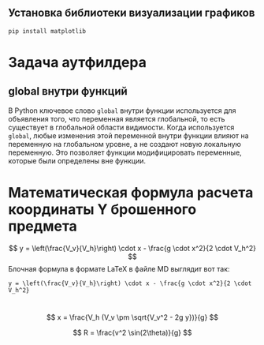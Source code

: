 ## Установка библиотеки визуализации графиков
```
pip install matplotlib
```
# Задача аутфилдера
## global внутри функций
В Python ключевое слово `global` внутри функции используется для объявления того, что переменная является глобальной, то есть существует в глобальной области видимости. Когда используется `global`, любые изменения этой переменной внутри функции влияют на переменную на глобальном уровне, а не создают новую локальную переменную. Это позволяет функции модифицировать переменные, которые были определены вне функции.

# Математическая формула расчета координаты Y брошенного предмета
$$
y = \left(\frac{V_v}{V_h}\right) \cdot x - \frac{g \cdot x^2}{2 \cdot V_h^2}
$$
Блочная формула в формате LaTeX в файле MD выглядит вот так:
```
y = \left(\frac{V_v}{V_h}\right) \cdot x - \frac{g \cdot x^2}{2 \cdot V_h^2}
```
​
$$
x = \frac{V_h (V_v \pm \sqrt{V_v^2 - 2g y})}{g}
$$

$$
R = \frac{v^2 \sin(2\theta)}{g}
$$


